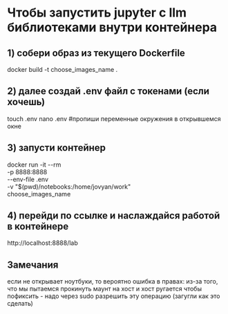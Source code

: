 # Чтобы запустить jupyter с llm библиотеками внутри контейнера

## 1) собери образ из текущего Dockerfile

docker build -t choose_images_name .

## 2) далее создай .env файл с токенами (если хочешь)

touch .env
nano .env #пропиши переменные окружения в открывшемся окне

## 3) запусти контейнер

docker run -it --rm \
  -p 8888:8888 \
  --env-file .env \
  -v "$(pwd)/notebooks:/home/jovyan/work" \
  choose_images_name

## 4) перейди по ссылке и наслаждайся работой в контейнере

http://localhost:8888/lab

## Замечания
если не открывает ноутбуки, то вероятно ошибка в правах: из-за того, что мы пытаемся прокинуть маунт на хост и хост ругается
чтобы пофиксить - надо через sudo разрешить эту операцию (загугли как это сделать)
